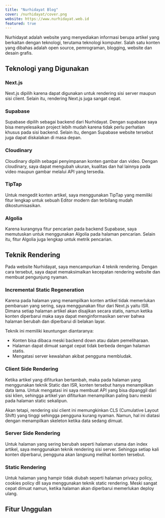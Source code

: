 ```yaml
---
title: "Nurhidayat Blog"
cover: /nurhidayat/cover.png
website: https://www.nurhidayat.web.id
featured: true
---
```


Nurhidayat adalah website yang menyediakan informasi berupa artikel yang berkaitan dengan teknologi, terutama teknologi komputer. Salah satu konten yang dibahas adalah open source, pemrograman, blogging, website dan desain grafis.

## Teknologi yang Digunakan

### Next.js

Next.js dipilih karena dapat digunakan untuk rendering sisi server maupun sisi client. Selain itu, rendering Next.js juga sangat cepat.

### Supabase

Supabase dipilih sebagai backend dari Nurhidayat. Dengan supabase saya bisa menyelesaikan project lebih mudah karena tidak perlu perhatian khusus pada sisi backend. Selain itu, dengan Supabase website tersebut juga dapat diskalakan di masa depan.

### Cloudinary

Cloudinary dipilih sebagai penyimpanan konten gambar dan video. Dengan cloudinary, saya dapat mengubah ukuran, kualitas dan hal lainnya pada video maupun gambar melalui API yang tersedia.

### TipTap

Untuk mengedit konten artikel, saya menggunakan TipTap yang memiliki fitur lengkap untuk sebuah Editor modern dan terbilang mudah dikostumisasikan.

### Algolia

Karena kurangnya fitur pencarian pada backend Supabase, saya memutuskan untuk menggunakan Algolia pada halaman pencarian. Selain itu, fitur Algolia juga lengkap untuk metrik pencarian.

## Teknik Rendering

Pada website Nurhidayat, saya mencampurkan 4 teknik rendering. Dengan cara tersebut, saya dapat memaksimalkan kecepatan rendering website dan membuat pengunjung nyaman.

### Incremental Static Regeneration

Karena pada halaman yang menampilkan konten artikel tidak memerlukan pembaruan yang sering, saya menggunakan fitur dari Next.js yaitu ISR. Dimana setiap halaman artikel akan disajikan secara statis, namun ketika konten diperbarui maka saya dapat menginformasikan server bahwa halaman berubah dan diperbarui di belakan layar.

Teknik ini memiliki keuntungan diantaranya:

- Konten bisa dibaca meski backend down atau dalam pemeliharaan.
- Halaman dapat dimuat sangat cepat tidak berbeda dengan halaman statis.
- Mengatasi server kewalahan akibat pengguna membludak.

### Client Side Rendering

Ketika artikel yang difiturkan bertambah, maka pada halaman yang menggunakan teknik Static dan ISR, konten tersebut hanya menampilkan data lama. Untuk mengatasi ini saya membuat API yang bisa dipanggil dari sisi klien, sehingga artikel yan difiturkan menampilkan paling baru meski pada halaman static sekalipun.

Akan tetapi, rendering sisi client ini memungkinkan CLS (Cumulative Layout Shift) yang tinggi sehingga pengguna kurang nyaman. Namun, hal ini diatasi dengan menampilkan skeleton ketika data sedang dimuat.

### Server Side Rendering

Untuk halaman yang sering berubah seperti halaman utama dan index artikel, saya menggunakan teknik rendering sisi server. Sehingga setiap kali konten diperbarui, pengguna akan langsung melihat konten tersebut.

### Static Rendering

Untuk halaman yang hampir tidak diubah seperti halaman privacy policy, cookies policy dll saya menggunakan teknik static rendering. Meski sangat cepat dimuat namun, ketika halaman akan diperbarui memerlukan deploy ulang.

## Fitur Unggulan

